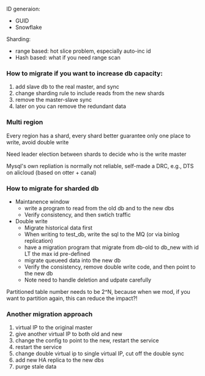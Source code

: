 ID generaion:
* GUID
* Snowflake

Sharding:
* range based: hot slice problem, especially auto-inc id
* Hash based: what if you need range scan

### How to migrate if you want to increase db capacity:
1. add slave db to the real master, and sync
2. change sharding rule to include reads from the new shards
3. remove the master-slave sync
4. later on you can remove the redundant data

### Multi region
Every region has a shard, every shard better guarantee only one place to write, avoid double write

Need leader election between shards to decide who is the write master

Mysql's own repliation is normally not reliable, self-made a DRC, e.g., DTS on alicloud (based on otter + canal)


### How to migrate for sharded db

* Maintanence window
  * write a program to read from the old db and to the new dbs
  * Verify consistency, and then swtich traffic
* Double write
  * Migrate historical data first
  * When writing to test_db, write the sql to the MQ (or via binlog replication)
  * have a migration program that migrate from db-old to db_new with id LT the max id pre-defined
  * migrate queueed data into the new db
  * Verify the consistency, remove double write code, and then point to the new db
  * Note need to handle deletion and udpate carefully

Partitioned table number needs to be 2^N, because when we mod, if you want to partition again, this can reduce the impact?!

### Another migration approach
1. virtual IP to the original master
2. give another virtual IP to both old and new
3. change the config to point to the new, restart the service
4. restart the service
5. change double virtual ip to single virtual IP, cut off the double sync
6. add new HA replica to the new dbs
7. purge stale data
